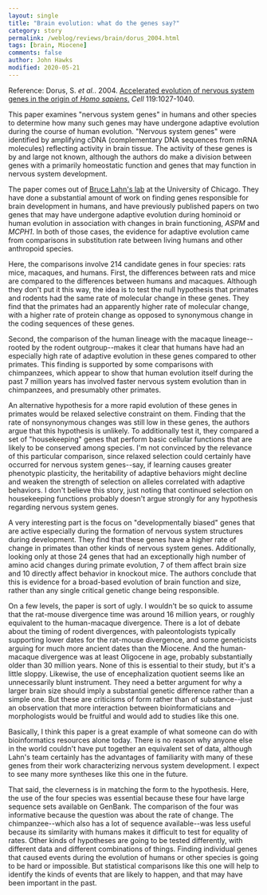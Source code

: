 ```yaml
---
layout: single
title: "Brain evolution: what do the genes say?"
category: story
permalink: /weblog/reviews/brain/dorus_2004.html
tags: [brain, Miocene]
comments: false
author: John Hawks
modified: 2020-05-21
---
```



Reference: Dorus, S. <i>et al.</i>. 2004. <a href="https://doi.org/10.1016/j.cell.2004.11.040">Accelerated evolution of nervous system genes in the origin of <i>Homo sapiens</i>.</a> <i>Cell</i> 119:1027-1040.


This paper examines "nervous system genes" in humans and other species to determine how many such genes may have undergone adaptive evolution during the course of human evolution. "Nervous system genes" were identified by amplifying cDNA (complementary DNA sequences from mRNA molecules) reflecting activity in brain tissue. The activity of these genes is by and large not known, although the authors do make a division between genes with a primarily homeostatic function and genes that may function in nervous system development.

The paper comes out of
<a href="http://hominid.uchicago.edu/">Bruce Lahn's lab</a> at the University of Chicago. They have done a substantial amount of work on finding genes responsible for brain development in humans, and have previously published papers on two genes that may have undergone adaptive evolution during hominoid or human evolution in association with changes in brain functioning, <i>ASPM</i> and <i>MCPH1</i>. In both of those cases, the evidence for adaptive evolution came from comparisons in substitution rate between living humans and other anthropoid species.

Here, the comparisons involve 214 candidate genes in four species: rats mice, macaques, and humans. First, the differences between rats and mice are compared to the differences between humans and macaques. Although they don't put it this way, the idea is to test the null hypothesis that primates and rodents had the same rate of molecular change in these genes. They find that the primates had an apparently higher rate of molecular change, with a higher rate of protein change as opposed to synonymous change in the coding sequences of these genes.

Second, the comparison of the human lineage with the macaque lineage--rooted by the rodent outgroup--makes it clear that humans have had an especially high rate of adaptive evolution in these genes compared to other primates. This finding is supported by some comparisons with chimpanzees, which appear to show that human evolution itself during the past 7 million years has involved faster nervous system evolution than in chimpanzees, and presumably other primates.

An alternative hypothesis for a more rapid evolution of these genes in primates would be relaxed selective constraint on them. Finding that the rate of nonsynonymous changes was still low in these genes, the authors argue that this hypothesis is unlikely. To additionally test it, they compared a set of "housekeeping" genes that perform basic cellular functions that are likely to be conserved among species. I'm not convinced by the relevance of this particular comparison, since relaxed selection could certainly have occurred for nervous system genes--say, if learning causes greater phenotypic plasticity, the heritability of adaptive behaviors might decline and weaken the strength of selection on alleles correlated with adaptive behaviors. I don't believe this story, just noting that continued selection on housekeeping functions probably doesn't argue strongly for any hypothesis regarding nervous system genes.

A very interesting part is the focus on "developmentally biased" genes that are active especially during the formation of nervous system structures during development. They find that these genes have a higher rate of change in primates than other kinds of nervous system genes. Additionally, looking only at those 24 genes that had an exceptionally high number of amino acid changes during primate evolution, 7 of them affect brain size and 10 directly affect behavior in knockout mice.  The authors conclude that this is evidence for a broad-based evolution of brain function and size, rather than any single critical genetic change being responsible.

On a few levels, the paper is sort of ugly. I wouldn't be so quick to assume that the rat-mouse divergence time was around 16 million years, or roughly equivalent to the human-macaque divergence. There is a lot of debate about the timing of rodent divergences, with paleontologists typically supporting lower dates for the rat-mouse divergence, and some geneticists arguing for much more ancient dates than the Miocene. And the human-macaque divergence was at least Oligocene in age, probably substantially older than 30 million years. None of this is essential to their study, but it's a little sloppy. Likewise, the use of encephalization quotient seems like an unnecessarily blunt instrument. They need a better argument for why a larger brain size should imply a substantial genetic difference rather than a simple one. But these are criticisms of form rather than of substance--just an observation that more interaction between bioinformaticians and morphologists would be fruitful and would add to studies like this one.

Basically, I think this paper is a great example of what someone can do with bioinformatics resources alone today. There is no reason why anyone else in the world couldn't have put together an equivalent set of data, although Lahn's team certainly has the advantages of familiarity with many of these genes from their work characterizing nervous system development. I expect to see many more syntheses like this one in the future.

That said, the cleverness is in matching the form to the hypothesis. Here, the use of the four species was essential because these four have large sequence sets available on GenBank. The comparison of the four was informative because the question was about the rate of change. The chimpanzee--which also has a lot of sequence available--was less useful because its similarity with humans makes it difficult to test for equality of rates. Other kinds of hypotheses are going to be tested differently, with different data and different combinations of things. Finding individual genes that caused events during the evolution of humans or other species is going to be hard or impossible. But statistical comparisons like this one will help to identify the kinds of events that are likely to happen, and that may have been important in the past.


